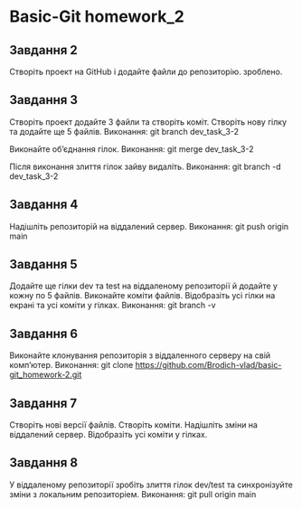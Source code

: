 # Basic-Git homework_2

## Завдання 2
Створіть проект на GitHub і додайте файли до репозиторію. 
зроблено.

## Завдання 3
Створіть проект додайте 3 файли та створіть коміт. 
Створіть нову гілку та додайте ще 5 файлів. 
Виконання: git branch dev_task_3-2

Виконайте об’єднання гілок. 
Виконання: git merge dev_task_3-2

Після виконання злиття гілок зайву видаліть.
Виконання: git branch -d dev_task_3-2

## Завдання 4
Надішліть репозиторій на віддалений сервер.
Виконання: git push origin main

## Завдання 5

Додайте ще гілки dev та test на віддаленому репозиторії й додайте у кожну по 5 файлів. 
Виконайте коміти файлів. 
Відобразіть усі гілки на екрані та усі коміти у гілках.
Виконання: git branch -v

## Завдання 6
Виконайте клонування репозиторія з віддаленного серверу на свій комп’ютер.
Виконання: git clone https://github.com/Brodich-vlad/basic-git_homework-2.git

## Завдання 7
Створіть нові версії файлів. 
Створіть коміти. 
Надішліть зміни на віддалений сервер. 
Відобразіть усі коміти у гілках. 

## Завдання 8
У віддаленому репозиторії зробіть злиття гілок dev/test та синхронізуйте зміни з локальним репозиторіем.
Виконання: git pull origin main
